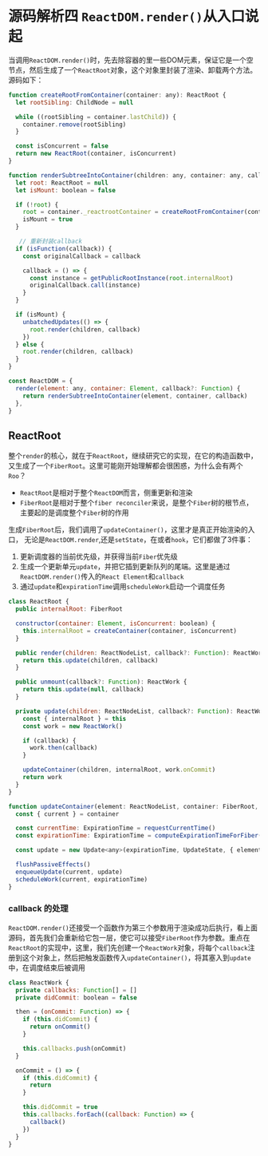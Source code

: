# 源码解析四 `ReactDOM.render()`从入口说起
当调用`ReactDOM.render()`时，先去除容器的里一些DOM元素，保证它是一个空节点，然后生成了一个`ReactRoot`对象，这个对象里封装了渲染、卸载两个方法。源码如下：

``` javascript
function createRootFromContainer(container: any): ReactRoot {
  let rootSibling: ChildNode = null

  while ((rootSibling = container.lastChild)) {
    container.remove(rootSibling)
  }

  const isConcurrent = false
  return new ReactRoot(container, isConcurrent)
}

function renderSubtreeIntoContainer(children: any, container: any, callback?: Function) {
  let root: ReactRoot = null
  let isMount: boolean = false

  if (!root) {
    root = container._reactrootContainer = createRootFromContainer(container)
    isMount = true
  }

   // 重新封装callback
  if (isFunction(callback)) {
    const originalCallback = callback

    callback = () => {
      const instance = getPublicRootInstance(root.internalRoot)
      originalCallback.call(instance)
    }
  }

  if (isMount) {
    unbatchedUpdates(() => {
      root.render(children, callback)
    })
  } else {
    root.render(children, callback)
  }
}

const ReactDOM = {
  render(element: any, container: Element, callback?: Function) {
    return renderSubtreeIntoContainer(element, container, callback)
  },
}
```

## ReactRoot
整个`render`的核心，就在于`ReactRoot`，继续研究它的实现，在它的构造函数中，又生成了一个`FiberRoot`。这里可能刚开始理解都会很困惑，为什么会有两个`Roo`？

- `ReactRoot`是相对于整个`ReactDOM`而言，侧重更新和渲染
- `FiberRoot`是相对于整个`fiber reconciler`来说，是整个`Fiber`树的根节点，主要起的是调度整个`Fiber`树的作用

生成`FiberRoot`后，我们调用了`updateContainer()`，这里才是真正开始渲染的入口，
无论是`ReactDOM.render`,还是`setState`，在或者`hook`，它们都做了3件事：
1. 更新调度器的当前优先级，并获得当前`Fiber`优先级
2. 生成一个更新单元`update`，并把它插到更新队列的尾端。这里是通过`ReactDOM.render()`传入的`React Element`和`callback`
3. 通过`update`和`expirationTime`调用`scheduleWork`启动一个调度任务

``` javascript
class ReactRoot {
  public internalRoot: FiberRoot

  constructor(container: Element, isConcurrent: boolean) {
    this.internalRoot = createContainer(container, isConcurrent)
  }

  public render(children: ReactNodeList, callback?: Function): ReactWork {
    return this.update(children, callback)
  }

  public unmount(callback?: Function): ReactWork {
    return this.update(null, callback)
  }

  private update(children: ReactNodeList, callback?: Function): ReactWork {
    const { internalRoot } = this
    const work = new ReactWork()

    if (callback) {
      work.then(callback)
    }

    updateContainer(children, internalRoot, work.onCommit)
    return work
  }
}

function updateContainer(element: ReactNodeList, container: FiberRoot, callback?: Function) {
  const { current } = container

  const currentTime: ExpirationTime = requestCurrentTime()
  const expirationTime: ExpirationTime = computeExpirationTimeForFiber(currentTime, current)

  const update = new Update<any>(expirationTime, UpdateState, { element }, callback)

  flushPassiveEffects()
  enqueueUpdate(current, update)
  scheduleWork(current, expirationTime)
}
```

### callback 的处理
`ReactDOM.render()`还接受一个函数作为第三个参数用于渲染成功后执行，看上面源码，首先我们会重新给它包一层，使它可以接受`FiberRoot`作为参数。重点在`ReactRoot`的实现中，这里，我们先创建一个`ReactWork`对象，将每个`callback`注册到这个对象上，然后把触发函数传入`updateContainer()`，将其塞入到`update`中，在调度结束后被调用

``` javascript
class ReactWork {
  private callbacks: Function[] = []
  private didCommit: boolean = false

  then = (onCommit: Function) => {
    if (this.didCommit) {
      return onCommit()
    }

    this.callbacks.push(onCommit)
  }

  onCommit = () => {
    if (this.didCommit) {
      return
    }

    this.didCommit = true
    this.callbacks.forEach((callback: Function) => {
      callback()
    })
  }
}
```



